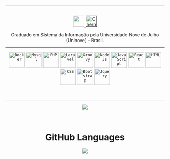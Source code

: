 <hr>
<p align="center">
<br/>
<a href="https://www.linkedin.com/in/gabriel-teixeira-2510/">
  <img width="35px" src="https://img.icons8.com/external-justicon-lineal-color-justicon/48/000000/external-linkedin-social-media-justicon-lineal-color-justicon.png"/>
</a>
<a href="">
  <img alt="ChernoBen's Spotify" width="35px"  src = "https://img.icons8.com/doodle/48/000000/gmail-new.png"/>
</a>
</p>
<p align="center">
Graduado em Sistema da Informação pela Universidade Nove de Julho (Uninove) - Brasil.
</p>
<hr>
<p align="center">
  <code><img height="50" title="Docker" src="https://img.icons8.com/color/48/000000/docker.png"></code>
  <code><img height="50" title="Mysql" src="https://img.icons8.com/color/48/000000/mysql-logo.png"/></code>
  <code><img height="50" title="PHP" src="https://img.icons8.com/offices/40/000000/php-logo.png"></code>
  <code><img height="50" title="Laravel" src="https://img.icons8.com/fluency/48/000000/laravel.png"></code>
  <code><img height="50" title="Groovy" src="https://cdn.jsdelivr.net/gh/devicons/devicon/icons/groovy/groovy-original.svg"></code>
  <code><img height="50" title="NodeJs" src="https://cdn.jsdelivr.net/gh/devicons/devicon/icons/nodejs/nodejs-original-wordmark.svg"></code>
  <code><img height="50" title="JavaScript" src="https://img.icons8.com/color/48/000000/javascript--v1.png"></code>
  <code><img height="50" title="React" src="https://cdn.jsdelivr.net/gh/devicons/devicon/icons/react/react-original.svg"></code>
  <code><img height="50" title="HTML" src="https://img.icons8.com/color/48/000000/html-5--v1.png"></code>
  <code><img height="50" title="CSS" src="https://img.icons8.com/color/48/000000/css3.png"></code>
  <code><img height="50" title="Bootstrap" src="https://img.icons8.com/color/48/000000/bootstrap.png"></code>
  <code><img height="50" title="Jquery" src="https://cdn.jsdelivr.net/gh/devicons/devicon/icons/jquery/jquery-original.svg"></code>
</p>
<br>
<hr>
<p align="center">
<img align="center" src="https://github-readme-stats.vercel.app/api?username=gabrielteixeira-0814&show_icons=true&hide_border=true">
</p>
<br>
<p align="center">
  <h1 align="center">GitHub Languages</h1>
</p>
<p align="center"><img align="center" src="https://github-readme-stats.vercel.app/api/top-langs/?username=gabrielteixeira-0814&layout=compact&hide=html" /></p>
<br>
